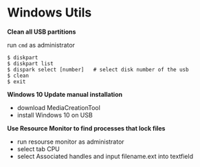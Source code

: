 # Windows Utils

**Clean all USB partitions**

run `cmd` as administrator


    $ diskpart
    $ diskpart list
    $ dispark select [number]   # select disk number of the usb
    $ clean
    $ exit
    
    
**Windows 10 Update manual installation**

- download MediaCreationTool
- install Windows 10 on USB


**Use Resource Monitor to find processes that lock files**

- run resourse monitor as administrator
- select tab CPU
- select Associated handles and input filename.ext into textfield
